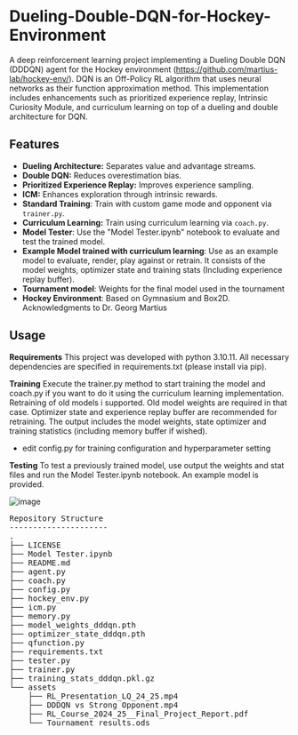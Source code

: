# Dueling-Double-DQN-for-Hockey-Environment

A deep reinforcement learning project implementing a Dueling Double DQN (DDDQN) agent for the Hockey environment (https://github.com/martius-lab/hockey-env/). DQN is an Off-Policy RL algorithm that uses neural networks as their function approximation method. This implementation includes enhancements such as prioritized experience replay, Intrinsic Curiosity Module, and curriculum learning on top of a dueling and double architecture for DQN.

## Features

- **Dueling Architecture:** Separates value and advantage streams.
- **Double DQN:** Reduces overestimation bias.
- **Prioritized Experience Replay:** Improves experience sampling.
- **ICM:** Enhances exploration through intrinsic rewards.
- **Standard Training**: Train with custom game mode and opponent via `trainer.py`.
- **Curriculum Learning:** Train using curriculum learning via `coach.py`.
- **Model Tester**: Use the "Model Tester.ipynb" notebook to evaluate and test the trained model.
- **Example Model trained with curriculum learning**: Use as an example model to evaluate, render, play against or retrain. It consists of the model weights, optimizer state and training stats (Including experience replay buffer).
- **Tournament model**: Weights for the final model used in the tournament
- **Hockey Environment**: Based on Gymnasium and Box2D. Acknowledgments to Dr. Georg Martius


## Usage

**Requirements**
This project was developed with python 3.10.11. All necessary dependencies are specified in requirements.txt (please install via pip).

**Training**
Execute the trainer.py method to start training the model and coach.py if you want to do it using the curriculum learning implementation. Retraining of old models i supported. Old model weights are required in that case. Optimizer state and experience replay buffer are recommended for retraining. The output includes the model weights, state optimizer and training statistics (including memory buffer if wished). 
- edit config.py for training configuration and hyperparameter setting

**Testing**
To test a previously trained model, use output the weights and stat files and run the Model Tester.ipynb notebook. An example model is provided.

![image](https://github.com/user-attachments/assets/3972cfb2-1b86-438b-8584-71875e6954d7)

<pre>
Repository Structure
---------------------
.
├── LICENSE
├── Model Tester.ipynb
├── README.md
├── agent.py
├── coach.py
├── config.py
├── hockey_env.py
├── icm.py
├── memory.py
├── model_weights_dddqn.pth
├── optimizer_state_dddqn.pth
├── qfunction.py
├── requirements.txt
├── tester.py
├── trainer.py
├── training_stats_dddqn.pkl.gz
└── assets
    ├── RL_Presentation_LQ_24_25.mp4
    ├── DDDQN vs Strong Opponent.mp4
    ├── RL_Course_2024_25__Final_Project_Report.pdf
    └── Tournament_results.ods
</pre>

